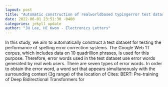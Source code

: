```yaml
--- 
layout: post 
title: "Automatic construction of realworldbased typingerror test dataset" 
date: 2022-06-01 23:51:30 -0400 
categories: jekyll update 
author: "JH Lee, HC Kwon - Electronics Letters" 
--- 
```

In this study, we aim to automatically construct a test dataset for testing the performance of spelling error correction systems. The Google Web 1T corpus, which includes data on 10 quadrillion phrases, is used for this purpose. Therefore, error words used in the test dataset use error words generated by real web users. There are seven types of error words. In order to obtain the error word, a word set that appears simultaneously with the surrounding context (3g range) of the location of Cites: BERT: Pre-training of Deep Bidirectional Transformers for